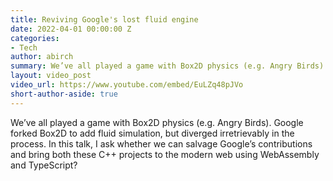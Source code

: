```yaml
---
title: Reviving Google's lost fluid engine
date: 2022-04-01 00:00:00 Z
categories:
- Tech
author: abirch
summary: We’ve all played a game with Box2D physics (e.g. Angry Birds). Google forked Box2D to add fluid simulation, but diverged irretrievably in the process. In this talk, I ask whether we can salvage Google’s contributions and bring both these C++ projects to the modern web using WebAssembly and TypeScript?
layout: video_post
video_url: https://www.youtube.com/embed/EuLZq48pJVo
short-author-aside: true
---
```


We’ve all played a game with Box2D physics (e.g. Angry Birds). Google forked Box2D to add fluid simulation, but diverged irretrievably in the process. In this talk, I ask whether we can salvage Google’s contributions and bring both these C++ projects to the modern web using WebAssembly and TypeScript?
